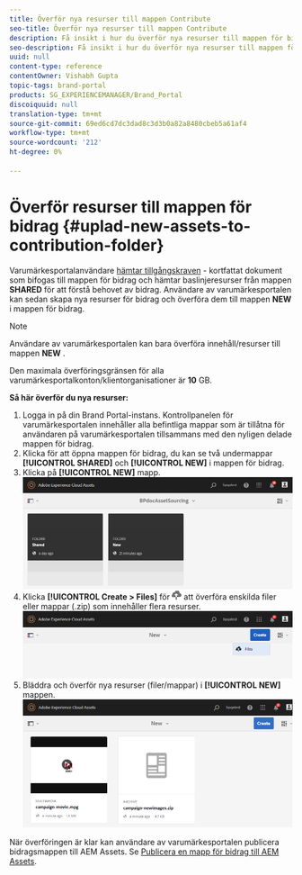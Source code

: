```yaml
---
title: Överför nya resurser till mappen Contribute
seo-title: Överför nya resurser till mappen Contribute
description: Få insikt i hur du överför nya resurser till mappen för bidrag i varumärkesportalen.
seo-description: Få insikt i hur du överför nya resurser till mappen för bidrag i varumärkesportalen.
uuid: null
content-type: reference
contentOwner: Vishabh Gupta
topic-tags: brand-portal
products: SG_EXPERIENCEMANAGER/Brand_Portal
discoiquuid: null
translation-type: tm+mt
source-git-commit: 69ed6cd7dc3dad8c3d3b0a82a8480cbeb5a61af4
workflow-type: tm+mt
source-wordcount: '212'
ht-degree: 0%

---
```



# Överför resurser till mappen för bidrag {#uplad-new-assets-to-contribution-folder}

Varumärkesportalanvändare [hämtar tillgångskraven](brand-portal-download-asset-requirements.md) - kortfattat dokument som bifogas till mappen för bidrag och hämtar baslinjeresurser från mappen **SHARED** för att förstå behovet av bidrag.
Användare av varumärkesportalen kan sedan skapa nya resurser för bidrag och överföra dem till mappen **NEW** i mappen för bidrag.

>[!NOTE]
>
>Användare av varumärkesportalen kan bara överföra innehåll/resurser till mappen **NEW** .
>
>Den maximala överföringsgränsen för alla varumärkesportalkonton/klientorganisationer är **10** GB.


**Så här överför du nya resurser:**

1. Logga in på din Brand Portal-instans.
Kontrollpanelen för varumärkesportalen innehåller alla befintliga mappar som är tillåtna för användaren på varumärkesportalen tillsammans med den nyligen delade mappen för bidrag.
1. Klicka för att öppna mappen för bidrag, du kan se två undermappar **[!UICONTROL SHARED]** och **[!UICONTROL NEW]** i mappen för bidrag.
1. Klicka på **[!UICONTROL NEW]** mapp.
   ![](assets/upload-new-assets1.png)
1. Klicka **[!UICONTROL Create > Files]** för ![](assets/upload.png) att överföra enskilda filer eller mappar (.zip) som innehåller flera resurser.
   ![](assets/upload-new-assets2.png)
1. Bläddra och överför nya resurser (filer/mappar) i **[!UICONTROL NEW]** mappen.
   ![](assets/upload-new-assets3.png)

När överföringen är klar kan användare av varumärkesportalen publicera bidragsmappen till AEM Assets. Se [Publicera en mapp för bidrag till AEM Assets](brand-portal-publish-contribution-folder-to-aem-assets.md).